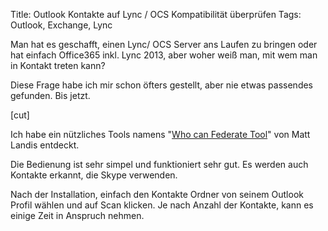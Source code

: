 Title: Outlook Kontakte auf Lync / OCS Kompatibilität überprüfen
Tags: Outlook, Exchange, Lync
 
Man hat es geschafft, einen Lync/ OCS Server ans Laufen zu bringen oder hat einfach Office365 inkl. Lync 2013, aber woher weiß man, mit wem man in Kontakt treten kann?
 
Diese Frage habe ich mir schon öfters gestellt, aber nie etwas passendes gefunden. Bis jetzt.
 
[cut]
 
Ich habe ein nützliches Tools namens "[Who can Federate Tool]" von Matt Landis entdeckt.
 
Die Bedienung ist sehr simpel und funktioniert sehr gut. Es werden auch Kontakte erkannt, die Skype verwenden.
 
Nach der Installation, einfach den Kontakte Ordner von seinem Outlook Profil wählen und auf Scan klicken. Je nach Anzahl der Kontakte, kann es einige Zeit in Anspruch nehmen.
 
[Who can federate Tool]: (http://gallery.technet.microsoft.com/office/Who-Can-Federate-Tool-a9e00d23)
